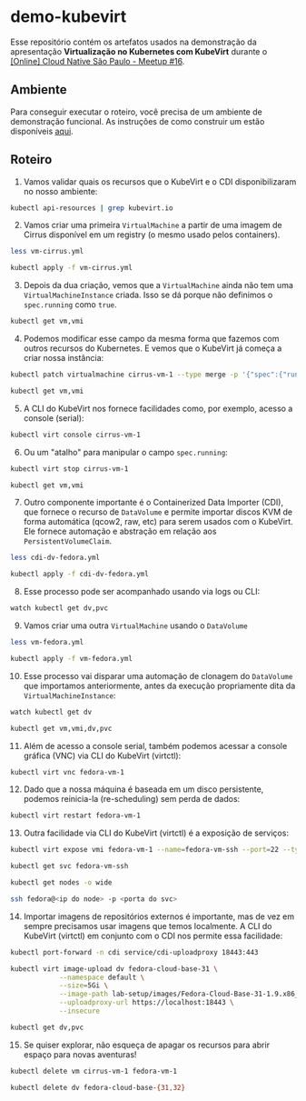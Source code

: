 # demo-kubevirt

Esse repositório contém os artefatos usados na demonstração da apresentação **Virtualização no Kubernetes com KubeVirt** durante o [[Online] Cloud Native São Paulo - Meetup #16](https://www.meetup.com/Cloud-Native-Sao-Paulo/events/272334689/).

## Ambiente

Para conseguir executar o roteiro, você precisa de um ambiente de demonstração funcional. As instruções de como construir um estão disponíveis [aqui](lab-setup/README.md).

## Roteiro

1) Vamos validar quais os recursos que o KubeVirt e o CDI disponibilizaram no nosso ambiente:

```bash
kubectl api-resources | grep kubevirt.io
```

2) Vamos criar uma primeira `VirtualMachine` a partir de uma imagem de Cirrus disponível em um registry (o mesmo usado pelos containers).

```bash
less vm-cirrus.yml

kubectl apply -f vm-cirrus.yml
```

3) Depois da dua criação, vemos que a `VirtualMachine` ainda não tem uma `VirtualMachineInstance` criada. Isso se dá porque não definimos o `spec.running` como `true`.

```bash
kubectl get vm,vmi
```

4) Podemos modificar esse campo da mesma forma que fazemos com outros recursos do Kubernetes. E vemos que o KubeVirt já começa a criar nossa instância:

```bash
kubectl patch virtualmachine cirrus-vm-1 --type merge -p '{"spec":{"running":true}'

kubectl get vm,vmi
```

5) A CLI do KubeVirt nos fornece facilidades como, por exemplo, acesso a console (serial):

```bash
kubectl virt console cirrus-vm-1
```

6) Ou um "atalho" para manipular o campo `spec.running`:

```bash
kubectl virt stop cirrus-vm-1

kubectl get vm,vmi
```

7) Outro componente importante é o Containerized Data Importer (CDI), que fornece o recurso de `DataVolume` e permite importar discos KVM de forma automática (qcow2, raw, etc) para serem usados com o KubeVirt. Ele fornece automação e abstração em relação aos `PersistentVolumeClaim`.

```bash
less cdi-dv-fedora.yml

kubectl apply -f cdi-dv-fedora.yml
```

8) Esse processo pode ser acompanhado usando via logs ou CLI:

```bash
watch kubectl get dv,pvc
```

9) Vamos criar uma outra `VirtualMachine` usando o `DataVolume` 

```bash
less vm-fedora.yml

kubectl apply -f vm-fedora.yml
```

10) Esse processo vai disparar uma automação de clonagem do `DataVolume` que importamos anteriormente, antes da execução propriamente dita da `VirtualMachineInstance`:

```bash
watch kubectl get dv

kubectl get vm,vmi,dv,pvc
```

11) Além de acesso a console serial, também podemos acessar a console gráfica (VNC) via CLI do KubeVirt (virtctl):

```bash
kubectl virt vnc fedora-vm-1
```

12) Dado que a nossa máquina é baseada em um disco persistente, podemos reinicia-la (re-scheduling) sem perda de dados:

```bash
kubectl virt restart fedora-vm-1
```

13) Outra facilidade via CLI do KubeVirt (virtctl) é a exposição de serviços:

```bash
kubectl virt expose vmi fedora-vm-1 --name=fedora-vm-ssh --port=22 --type=NodePort

kubectl get svc fedora-vm-ssh

kubectl get nodes -o wide

ssh fedora@<ip do node> -p <porta do svc>
```

14) Importar imagens de repositórios externos é importante, mas de vez em sempre precisamos usar imagens que temos localmente. A CLI do KubeVirt (virtctl) em conjunto com o CDI nos permite essa facilidade:

```bash
kubectl port-forward -n cdi service/cdi-uploadproxy 18443:443

kubectl virt image-upload dv fedora-cloud-base-31 \
            --namespace default \
            --size=5Gi \
            --image-path lab-setup/images/Fedora-Cloud-Base-31-1.9.x86_64.raw.xz \
            --uploadproxy-url https://localhost:18443 \
            --insecure

kubectl get dv,pvc
```

15) Se quiser explorar, não esqueça de apagar os recursos para abrir espaço para novas aventuras!

```bash
kubectl delete vm cirrus-vm-1 fedora-vm-1

kubectl delete dv fedora-cloud-base-{31,32}
```
